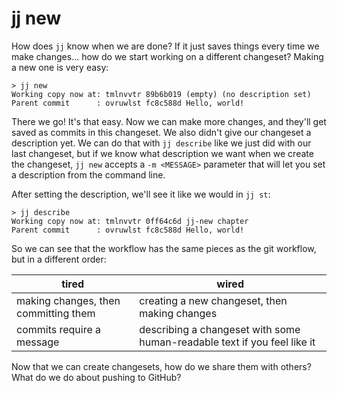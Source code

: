 # jj new

How does `jj` know when we are done? If it just saves things every time we make
changes... how do we start working on a different changeset? Making a new
one is very easy:

```console
> jj new
Working copy now at: tmlnvvtr 89b6b019 (empty) (no description set)
Parent commit      : ovruwlst fc8c588d Hello, world!
```

There we go! It's that easy. Now we can make more changes, and they'll get
saved as commits in this changeset. We also didn't give our changeset a
description yet. We can do that with `jj describe` like we just did with
our last changeset, but if we know what description we want when we
create the changeset, `jj new` accepts a `-m <MESSAGE>` parameter that will let
you set a description from the command line.

After setting the description, we'll see it like we would in `jj st`:

```console
> jj describe
Working copy now at: tmlnvvtr 0ff64c6d jj-new chapter
Parent commit      : ovruwlst fc8c588d Hello, world!
```

So we can see that the workflow has the same pieces as the git workflow, but
in a different order:

| tired                                | wired                                                                    |
|--------------------------------------|--------------------------------------------------------------------------|
| making changes, then committing them | creating a new changeset, then making changes                            |
| commits require a message            | describing a changeset with some human-readable text if you feel like it |

Now that we can create changesets, how do we share them with others? What
do we do about pushing to GitHub?
